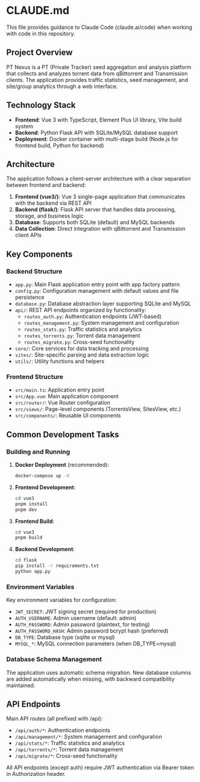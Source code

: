 # CLAUDE.md

This file provides guidance to Claude Code (claude.ai/code) when working with code in this repository.

## Project Overview

PT Nexus is a PT (Private Tracker) seed aggregation and analysis platform that collects and analyzes torrent data from qBittorrent and Transmission clients. The application provides traffic statistics, seed management, and site/group analytics through a web interface.

## Technology Stack

- **Frontend**: Vue 3 with TypeScript, Element Plus UI library, Vite build system
- **Backend**: Python Flask API with SQLite/MySQL database support
- **Deployment**: Docker container with multi-stage build (Node.js for frontend build, Python for backend)

## Architecture

The application follows a client-server architecture with a clear separation between frontend and backend:

1. **Frontend (vue3/)**: Vue 3 single-page application that communicates with the backend via REST API
2. **Backend (flask/)**: Flask API server that handles data processing, storage, and business logic
3. **Database**: Supports both SQLite (default) and MySQL backends
4. **Data Collection**: Direct integration with qBittorrent and Transmission client APIs

## Key Components

### Backend Structure
- `app.py`: Main Flask application entry point with app factory pattern
- `config.py`: Configuration management with default values and file persistence
- `database.py`: Database abstraction layer supporting SQLite and MySQL
- `api/`: REST API endpoints organized by functionality:
  - `routes_auth.py`: Authentication endpoints (JWT-based)
  - `routes_management.py`: System management and configuration
  - `routes_stats.py`: Traffic statistics and analytics
  - `routes_torrents.py`: Torrent data management
  - `routes_migrate.py`: Cross-seed functionality
- `core/`: Core services for data tracking and processing
- `sites/`: Site-specific parsing and data extraction logic
- `utils/`: Utility functions and helpers

### Frontend Structure
- `src/main.ts`: Application entry point
- `src/App.vue`: Main application component
- `src/router/`: Vue Router configuration
- `src/views/`: Page-level components (TorrentsView, SitesView, etc.)
- `src/components/`: Reusable UI components

## Common Development Tasks

### Building and Running

1. **Docker Deployment** (recommended):
   ```bash
   docker-compose up -d
   ```

2. **Frontend Development**:
   ```bash
   cd vue3
   pnpm install
   pnpm dev
   ```

3. **Frontend Build**:
   ```bash
   cd vue3
   pnpm build
   ```

4. **Backend Development**:
   ```bash
   cd flask
   pip install -r requirements.txt
   python app.py
   ```

### Environment Variables

Key environment variables for configuration:
- `JWT_SECRET`: JWT signing secret (required for production)
- `AUTH_USERNAME`: Admin username (default: admin)
- `AUTH_PASSWORD`: Admin password (plaintext, for testing)
- `AUTH_PASSWORD_HASH`: Admin password bcrypt hash (preferred)
- `DB_TYPE`: Database type (sqlite or mysql)
- `MYSQL_*`: MySQL connection parameters (when DB_TYPE=mysql)

### Database Schema Management

The application uses automatic schema migration. New database columns are added automatically when missing, with backward compatibility maintained.

## API Endpoints

Main API routes (all prefixed with /api):
- `/api/auth/*`: Authentication endpoints
- `/api/management/*`: System management and configuration
- `/api/stats/*`: Traffic statistics and analytics
- `/api/torrents/*`: Torrent data management
- `/api/migrate/*`: Cross-seed functionality

All API endpoints (except auth) require JWT authentication via Bearer token in Authorization header.